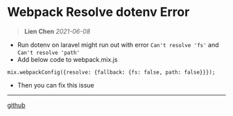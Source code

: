 # Webpack Resolve dotenv Error
> **Lien Chen** *2021-06-08*

* Run dotenv on laravel might run out with error `Can't resolve 'fs'` and `Can't resolve 'path'`
* Add below code to webpack.mix.js

```javascript=
mix.webpackConfig({resolve: {fallback: {fs: false, path: false}}});
```

* Then you can fix this issue

---

[github](https://github.com/motdotla/dotenv/issues/233)
